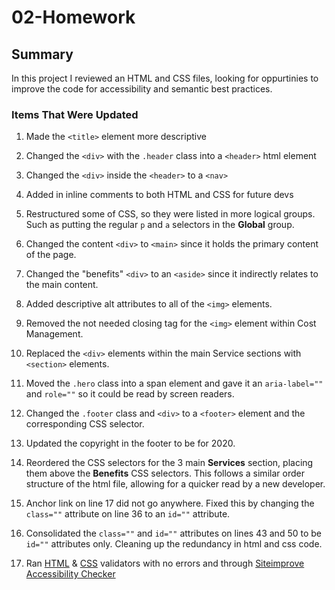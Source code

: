 # 02-Homework 

## Summary 
In this project I reviewed an HTML and CSS files, looking for oppurtinies to improve the code for accessibility and semantic best practices. 

### Items That Were Updated

1. Made the `<title>` element more descriptive

2. Changed the `<div>` with the `.header` class into a `<header>` html element 

3. Changed the `<div>` inside the `<header>` to a `<nav>`

4. Added in inline comments to both HTML and CSS for future devs 

5. Restructured some of CSS, so they were listed in more logical groups. Such as putting the regular `p` and `a` selectors in the **Global** group. 

6. Changed the content `<div>` to `<main>` since it holds the primary content of the page. 

7. Changed the "benefits" `<div>` to an `<aside>` since it indirectly relates to the main content.  

8. Added descriptive alt attributes to all of the `<img>` elements. 

9. Removed the not needed closing tag for the `<img>` element within Cost Management.

10. Replaced the `<div>` elements within the main Service sections with `<section>` elements. 

11. Moved the `.hero` class into a span element and gave it an `aria-label=""` and `role=""` so it could be read by screen readers. 

12. Changed the `.footer` class and `<div>` to a `<footer>` element and the corresponding CSS selector.

13. Updated the copyright in the footer to be for 2020. 

14. Reordered the CSS selectors for the 3 main **Services** section, placing them above the **Benefits** CSS selectors. This follows a similar order structure of the html file, allowing for a quicker read by a new developer. 

15. Anchor link on line 17 did not go anywhere. Fixed this by changing the `class=""` attribute on line 36 to an `id=""` attribute.

16. Consolidated the `class=""` and `id=""` attributes on lines 43 and 50 to be `id=""` attributes only. Cleaning up the redundancy in html and css code. 

17. Ran [HTML](https://take.ms/Hfwvz) & [CSS](https://take.ms/Zv71o) validators with no errors and through [Siteimprove Accessibility Checker](https://chrome.google.com/webstore/detail/siteimprove-accessibility/efcfolpjihicnikpmhnmphjhhpiclljc)